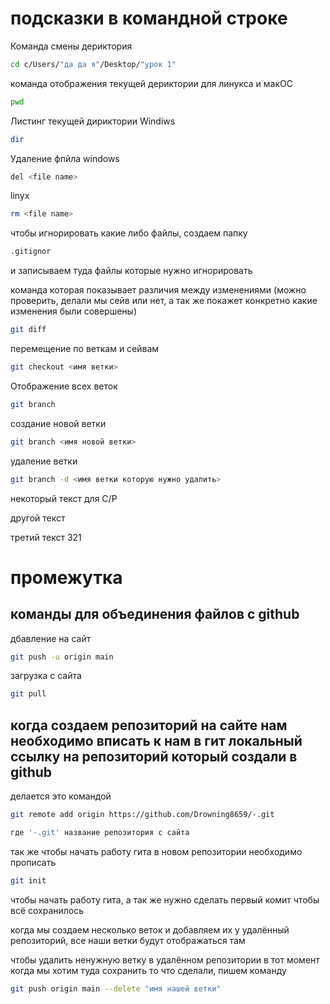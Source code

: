 # подсказки в командной строке

Команда смены дериктория
```sh
cd c/Users/"да да я"/Desktop/"урок 1"
```

команда отображения текущей дериктории для линукса и макOC
```sh
pwd
```

Листинг текущей дириктории Windiws
```sh
dir
```

Удаление фпйла windows
```sh
del <file name>
```

linyx
```sh
rm <file name>
```

чтобы игнорировать какие либо файлы, создаем папку
```sh
.gitignor
```
и записываем туда файлы которые нужно игнорировать




команда которая показывает различия между изменениями (можно проверить, делали мы сейв или нет, а так же покажет конкретно какие изменения были совершены)
```sh
git diff
```
перемещение по веткам и сейвам
```sh
git checkout <имя ветки>
```

Отображение всех веток
```sh
git branch
```

создание новой ветки
```sh
git branch <имя новой ветки>
```

удаление ветки
```sh
git branch -d <имя ветки которую нужно удалить>
```

некоторый текст для С/Р

другой текст

третий текст 321





# промежутка
## команды для объединения файлов с github
дбавление на сайт
```sh
git push -u origin main
```
загрузка с сайта
```sh
git pull 
```

## когда создаем репозиторий на сайте нам необходимо вписать к нам в гит локальный ссылку на репозиторий который создали в github 
делается это командой 
```sh
git remote add origin https://github.com/Drowning8659/-.git

где '-.git' название репозитория с сайта 
```

так же чтобы начать работу гита в новом репозитории необходимо прописать
```sh
git init
```
чтобы начать работу гита, а так же нужно сделать первый комит чтобы всё сохранилось

когда мы создаем несколько веток и добавляем их у удалённый репозиторий, все наши ветки будут отображаться там

чтобы удалить ненужную ветку в удалённом репозитории в тот момент когда мы хотим туда сохранить то что сделали, пишем команду
```sh
git push origin main --delete "имя нашей ветки"
```

